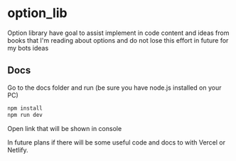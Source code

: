 # option_lib
Option library have goal to assist implement in code content and ideas from books that I'm reading about options
and do not lose this effort in future for my bots ideas

## Docs

Go to the docs folder and run (be sure you have node.js installed on your PC)

```bash
npm install
npm run dev
```

Open link that will be shown in console

In future plans if there will be some useful code and docs to with Vercel or Netlify.
